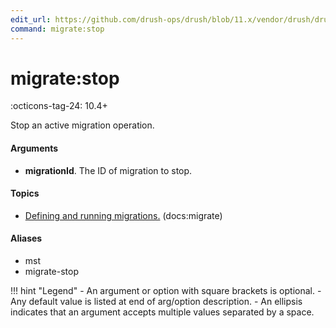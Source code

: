 ```yaml
---
edit_url: https://github.com/drush-ops/drush/blob/11.x/vendor/drush/drush/src/Drupal/Commands/core/MigrateRunnerCommands.php
command: migrate:stop
---
```

# migrate:stop

:octicons-tag-24: 10.4+

Stop an active migration operation.

#### Arguments

- **migrationId**. The ID of migration to stop.

#### Topics

- [Defining and running migrations.](../../vendor/drush/drush/docs/migrate.md) (docs:migrate)

#### Aliases

- mst
- migrate-stop

!!! hint "Legend"
    - An argument or option with square brackets is optional.
    - Any default value is listed at end of arg/option description.
    - An ellipsis indicates that an argument accepts multiple values separated by a space.